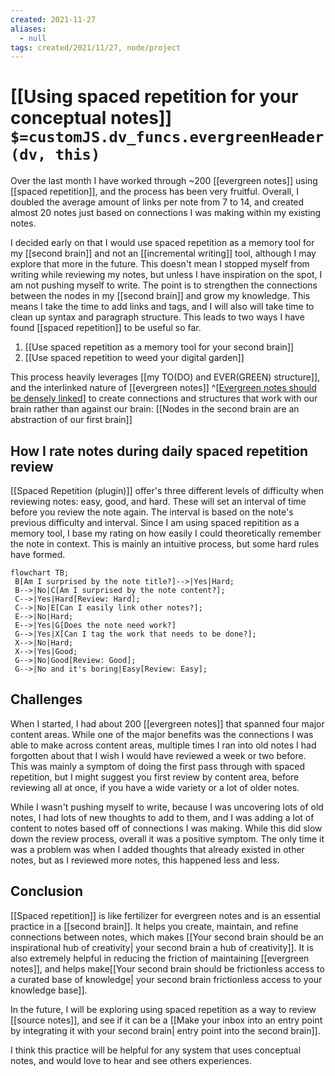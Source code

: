 ```yaml
---
created: 2021-11-27 
aliases:
  - null
tags: created/2021/11/27, node/project
---
```


# [[Using spaced repetition for your conceptual notes]] `$=customJS.dv_funcs.evergreenHeader(dv, this)`

Over the last month I have worked through ~200 [[evergreen notes]] using [[spaced repetition]], and the process has been very fruitful. Overall, I doubled the average amount of links per note from 7 to 14, and created almost 20 notes just based on connections I was making within my existing notes.

I decided early on that I would use spaced repetition as a memory tool for my [[second brain]] and not an [[incremental writing]] tool, although I may explore that more in the future. This doesn't mean I stopped myself from writing while reviewing my notes, but unless I have inspiration on the spot, I am not pushing myself to write. The point is to strengthen the connections between the nodes in my [[second brain]] and grow my knowledge. This means I take the time to add links and tags, and I will also will take time to clean up syntax and paragraph structure. This leads to two ways I have found [[spaced repetition]] to be useful so far.
1. [[Use spaced repetition as a memory tool for your second brain]]
2. [[Use spaced repetition to weed your digital garden]]
 
This process heavily leverages [[my TO(DO) and EVER(GREEN) structure]], and the interlinked nature of [[evergreen notes]]
^[[Evergreen notes should be densely linked](https://notes.andymatuschak.org/z2HUE4ABbQjUNjrNemvkTCsLa1LPDRuwh1tXC)]
to create connections and structures that work with our brain rather than against our brain: [[Nodes in the second brain are an abstraction of our first brain]]

## How I rate notes during daily spaced repetition review

[[Spaced Repetition (plugin)]] offer's three different levels of difficulty when reviewing notes: easy, good, and hard. These will set an interval of time before you review the note again. The interval is based on the note's previous difficulty and interval. Since I am using spaced repitition as a memory tool, I base my rating on how easily I could theoretically remember the note in context. This is mainly an intuitive process, but some hard rules have formed.
```mermaid
flowchart TB;  
 B[Am I surprised by the note title?]-->|Yes|Hard;  
 B-->|No|C[Am I surprised by the note content?];
 C-->|Yes|Hard[Review: Hard];
 C-->|No|E[Can I easily link other notes?];
 E-->|No|Hard;
 E-->|Yes|G[Does the note need work?]
 G-->|Yes|X[Can I tag the work that needs to be done?];
 X-->|No|Hard;
 X-->|Yes|Good;
 G-->|No|Good[Review: Good];
 G-->|No and it's boring|Easy[Review: Easy];
```

## Challenges

When I started, I had about 200 [[evergreen notes]] that spanned four major content areas. While one of the major benefits was the connections I was able to make across content areas, multiple times I ran into old notes I had forgotten about that I wish I would have reviewed a week or two before. This was mainly a symptom of doing the first pass through with spaced repetition, but I might suggest you first review by content area, before reviewing all at once, if you have a wide variety or a lot of older notes. 

While I wasn't pushing myself to write, because I was uncovering lots of old notes, I had lots of new thoughts to add to them, and I was adding a lot of content to notes based off of connections I was making. While this did slow down the review process, overall it was a positive symptom. The only time it was a problem was when I added thoughts that already existed in other notes, but as I reviewed more notes, this happened less and less.

## Conclusion 

 [[Spaced repetition]] is like fertilizer for evergreen notes and is an essential practice in a [[second brain]]. It helps you create, maintain, and refine connections between notes, which makes [[Your second brain should be an inspirational hub of creativity| your second brain a hub of creativity]]. It is also extremely helpful in reducing the friction of maintaining [[evergreen notes]], and helps make[[Your second brain should be frictionless access to a curated base of knowledge| your second brain frictionless access to your knowledge base]]. 

In the future, I will be exploring using spaced repetition as a way to review [[source notes]], and see if it can be a [[Make your inbox into an entry point by integrating it with your second brain| entry point into the second brain]]. 

I think this practice will be helpful for any system that uses conceptual notes, and would love to hear and see others experiences.
